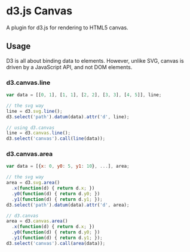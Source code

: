 d3.js Canvas
============
A plugin for d3.js for rendering to HTML5 canvas.

Usage
-----
D3 is all about binding data to elements.  However, unlike SVG, canvas is driven by a JavaScript API, and not DOM elements.

### d3.canvas.line
```javascript
var data = [[0, 1], [1, 1], [2, 2], [3, 3], [4, 5]], line;

// the svg way
line = d3.svg.line();
d3.select('path').datum(data).attr('d', line);

// using d3.canvas
line = d3.canvas.line();
d3.select('canvas').call(line(data));
```

### d3.canvas.area
```javascript
var data = [{x: 0, y0: 5, y1: 10}, ...], area;

// the svg way
area = d3.svg.area()
  .x(function(d) { return d.x; })
  .y0(function(d) { return d.y0; })
  .y1(function(d) { return d.y1; });
d3.select('path').datum(data).attr('d', area);

// d3.canvas
area = d3.canvas.area()
  .x(function(d) { return d.x; })
  .y0(function(d) { return d.y0; })
  .y1(function(d) { return d.y1; });
d3.select('canvas').call(area(data));
```
